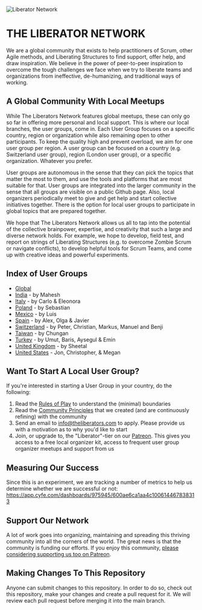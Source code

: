 ![Liberator Network](https://github.com/theliberators/usergroups/blob/4041ab4024247b4b22be88edcb282fc5d0a66a81/Banners/Liberator%20Network.jpg)


# THE LIBERATOR NETWORK

We are a global community that exists to help practitioners of Scrum, other Agile methods, and Liberating Structures to find support, offer help, and draw inspiration. We believe in the power of peer-to-peer inspiration to overcome the tough challenges we face when we try to liberate teams and organizations from ineffective, de-humanizing, and traditional ways of working.

## A Global Community With Local Meetups

While The Liberators Network features global meetups, these can only go so far in offering more personal and local support. This is where our local branches, the user groups, come in. Each User Group focuses on a specific country, region or organization while also remaining open to other participants. To keep the quality high and prevent overload, we aim for one user group per region. A user group can be focused on a country (e.g. Switzerland user group), region (London user group), or a specific organization. Whatever you prefer. 

User groups are autonomous in the sense that they can pick the topics that matter the most to them, and use the tools and platforms that are most suitable for that. User groups are integrated into the larger community in the sense that all groups are visible on a public Github page. Also, local organizers periodically meet to give and get help and start collective initiatives together. There is the option for local user groups to participate in global topics that are prepared together.

We hope that The Liberators Network allows us all to tap into the potential of the collective brainpower, expertise, and creativity that such a large and diverse network holds. For example, we hope to develop, field test, and report on strings of Liberating Structures (e.g. to overcome Zombie Scrum or navigate conflicts), to develop helpful tools for Scrum Teams, and come up with creative ideas and powerful experiments.

## Index of User Groups

- [Global](https://www.meetup.com/The-Liberators/)
- [India](http://bit.ly/2Xcfntq) - by Mahesh
- [Italy](http://bit.ly/3b8HL7L) - by Carlo & Eleonora
- [Poland](https://bit.ly/3lVoqJN) - by Sebastian
- [Mexico](http://bit.ly/39qmu7h) - by Luis
- [Spain](https://bit.ly/2XdHoki) - by Alex, Olga & Javier
- [Switzerland](https://bit.ly/3fhJAPU) - by Peter, Christian, Markus, Manuel and Benji
- [Taiwan](http://bit.ly/3b9IzcE) - by Chungan
- [Turkey](https://bit.ly/3pQr2uH) - by Umut, Baris, Aysegul & Emin
- [United Kingdom](http://bit.ly/2MvM6HP) - by Sheetal
- [United States](https://bit.ly/3587gCw) - Jon, Christopher, & Megan

## Want To Start A Local User Group?

If you're interested in starting a User Group in your country, do the following:

1. Read the [Rules of Play](https://github.com/theliberators/usergroups/blob/master/Rules%20of%20Play/Rules%20of%20Play%20for%20Organizers.pdf?raw=true) to understand the (minimal) boundaries
2. Read the [Community Principles](https://github.com/theliberators/usergroups/blob/master/Community%20Principles/Community%20Principles.pdf?raw=true) that we created (and are continuously refining) with the community
3. Send an email to [info@theliberators.com](mailto:info@theliberators.com) to apply. Please provide us with a motivation as to why you'd like to start 
4. Join, or upgrade to, the "Liberator"-tier on our [Patreon](https://patreon.com/liberators). This gives you access to a free local organizer kit, access to frequent user group organizer meetups and support from us

## Measuring Our Success

Since this is an experiment, we are tracking a number of metrics to help us determine whether we are successful or not:
https://app.cyfe.com/dashboards/975945/600ae6ca1aa4c100614467838313

## Support Our Network

A lot of work goes into organizing, maintaining and spreading this thriving community into all the corners of the world. The great news is that the community is funding our efforts. If you enjoy this community, [please considering supporting us too on Patreon](https://patreon.com/liberators).

## Making Changes To This Repository

Anyone can submit changes to this repository. In order to do so, check out this repository, make your changes and create a pull request for it. We will review each pull request before merging it into the main branch.
